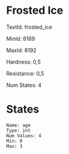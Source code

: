 # Frosted Ice

TextId: frosted_ice

MinId: 8189

MaxId: 8192

Hardness: 0,5

Resistance: 0,5


Num States: 4

# States
```
Name: age
Type: int
Num Values: 4
Min: 0
Max: 3
```